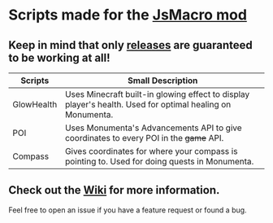 # Scripts made for the [JsMacro mod](https://github.com/wagyourtail/JsMacros)
## Keep in mind that only [releases](https://github.com/U5B/jsmacros/releases) are guaranteed to be working at all!
| Scripts | Small Description |
| --- | --- |
| GlowHealth | Uses Minecraft built-in glowing effect to display player's health. Used for optimal healing on Monumenta. |
| POI | Uses Monumenta's Advancements API to give coordinates to every POI in the ~~game~~ API. |
| Compass | Gives coordinates for where your compass is pointing to. Used for doing quests in Monumenta. |
## Check out the [Wiki](https://github.com/U5B/jsmacros/wiki) for more information.
Feel free to open an issue if you have a feature request or found a bug.

